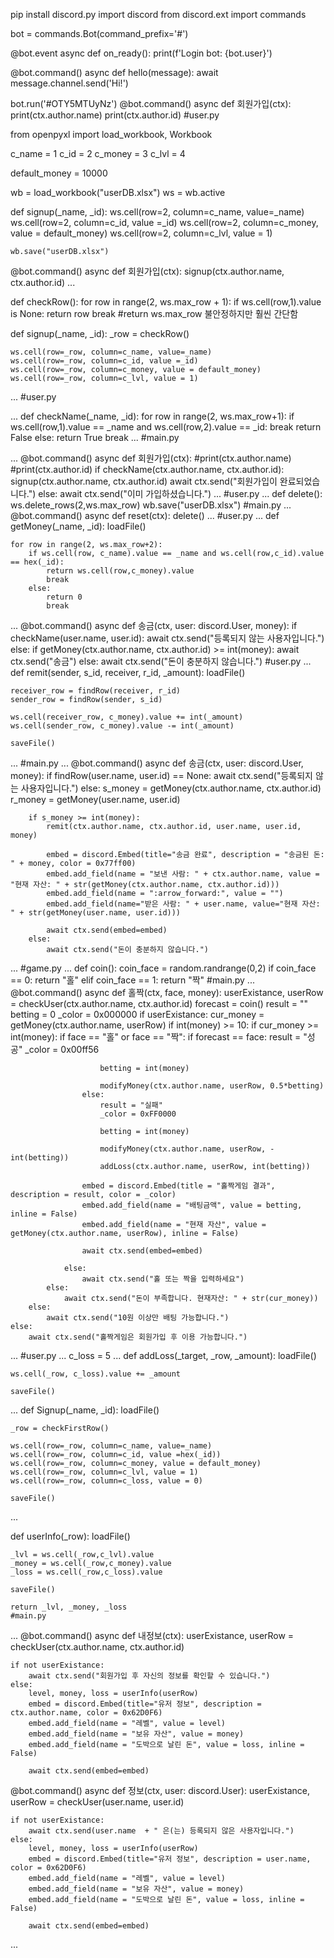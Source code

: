 pip install discord.py
import discord
from discord.ext import commands
 
bot = commands.Bot(command_prefix='#')
 
@bot.event
async def on_ready():
    print(f'Login bot: {bot.user}')
 
@bot.command()
async def hello(message):
    await message.channel.send('Hi!')
 
bot.run('#OTY5MTUyNz')
@bot.command()
async def 회원가입(ctx):
    print(ctx.author.name)
    print(ctx.author.id)
    #user.py

from openpyxl import load_workbook, Workbook

c_name = 1
c_id = 2
c_money = 3
c_lvl = 4

default_money = 10000

wb = load_workbook("userDB.xlsx")
ws = wb.active

def signup(_name, _id):
    ws.cell(row=2, column=c_name, value=_name)
    ws.cell(row=2, column=c_id, value =_id)
    ws.cell(row=2, column=c_money, value = default_money)
    ws.cell(row=2, column=c_lvl, value = 1)

    wb.save("userDB.xlsx")
@bot.command()
async def 회원가입(ctx):
    signup(ctx.author.name, ctx.author.id)
    ...

def checkRow():
    for row in range(2, ws.max_row + 1):
        if ws.cell(row,1).value is None:
            return row
            break
    #return ws.max_row 불안정하지만 훨씬 간단함

def signup(_name, _id):
    _row = checkRow()
    
    ws.cell(row=_row, column=c_name, value=_name)
    ws.cell(row=_row, column=c_id, value =_id)
    ws.cell(row=_row, column=c_money, value = default_money)
    ws.cell(row=_row, column=c_lvl, value = 1)
    
...
#user.py

...
def checkName(_name, _id):
    for row in range(2, ws.max_row+1):
        if ws.cell(row,1).value == _name and ws.cell(row,2).value == _id:
            break
            return False
        else:
            return True
            break
...
#main.py

...
@bot.command()
async def 회원가입(ctx):
    #print(ctx.author.name)
    #print(ctx.author.id)
    if checkName(ctx.author.name, ctx.author.id):
        signup(ctx.author.name, ctx.author.id)
        await ctx.send("회원가입이 완료되었습니다.")
    else:
        await ctx.send("이미 가입하셨습니다.")
...
#user.py
...
def delete():
ws.delete_rows(2,ws.max_row)
wb.save("userDB.xlsx")
#main.py
...
@bot.command()
async def reset(ctx):
delete()
...
#user.py
...
def getMoney(_name, _id):
	loadFile()
    
    for row in range(2, ws.max_row+2):
    	if ws.cell(row, c_name).value == _name and ws.cell(row,c_id).value == hex(_id):
        	return ws.cell(row,c_money).value
            break
        else:
        	return 0
            break
 ...
 @bot.command()
async def 송금(ctx, user: discord.User, money):
    if checkName(user.name, user.id):
        await ctx.send("등록되지 않는 사용자입니다.")
    else:
        if getMoney(ctx.author.name, ctx.author.id) >= int(money):
            await ctx.send("송금")
        else:
            await ctx.send("돈이 충분하지 않습니다.")
#user.py
...
def remit(sender, s_id, receiver, r_id, _amount):
    loadFile()
    
    receiver_row = findRow(receiver, r_id)
    sender_row = findRow(sender, s_id)
    
    ws.cell(receiver_row, c_money).value += int(_amount)
    ws.cell(sender_row, c_money).value -= int(_amount)

    saveFile()
...
#main.py
...
@bot.command()
async def 송금(ctx, user: discord.User, money):
    if findRow(user.name, user.id) == None:
        await ctx.send("등록되지 않는 사용자입니다.")
    else:
        s_money = getMoney(ctx.author.name, ctx.author.id)
        r_money = getMoney(user.name, user.id)

        if s_money >= int(money):
            remit(ctx.author.name, ctx.author.id, user.name, user.id, money)

            embed = discord.Embed(title="송금 완료", description = "송금된 돈: " + money, color = 0x77ff00)
            embed.add_field(name = "보낸 사람: " + ctx.author.name, value = "현재 자산: " + str(getMoney(ctx.author.name, ctx.author.id)))
            embed.add_field(name = ":arrow_forward:", value = "")
            embed.add_field(name="받은 사람: " + user.name, value="현재 자산: " + str(getMoney(user.name, user.id)))
                    
            await ctx.send(embed=embed)
        else:
            await ctx.send("돈이 충분하지 않습니다.")
 ...
 #game.py
...
def coin():
    coin_face = random.randrange(0,2)
    if coin_face == 0:
        return "홀"
    elif coin_face == 1:
        return "짝"
	#main.py
...
@bot.command()
async def 홀짝(ctx, face, money):
    userExistance, userRow = checkUser(ctx.author.name, ctx.author.id)
    forecast = coin()
    result = ""
    betting = 0
    _color = 0x000000
    if userExistance:
        cur_money = getMoney(ctx.author.name, userRow)
        if int(money) >= 10:
            if cur_money >= int(money):
                if face == "홀" or face == "짝":
                    if forecast == face:
                        result = "성공"
                        _color = 0x00ff56

                        betting = int(money)

                        modifyMoney(ctx.author.name, userRow, 0.5*betting)
                    else:
                        result = "실패"
                        _color = 0xFF0000

                        betting = int(money)
                        
                        modifyMoney(ctx.author.name, userRow, -int(betting))
                        addLoss(ctx.author.name, userRow, int(betting))

                    embed = discord.Embed(title = "홀짝게임 결과", description = result, color = _color)
                    embed.add_field(name = "배팅금액", value = betting, inline = False)
                    embed.add_field(name = "현재 자산", value = getMoney(ctx.author.name, userRow), inline = False)

                    await ctx.send(embed=embed)

                else:
                    await ctx.send("홀 또는 짝을 입력하세요")
            else:
                await ctx.send("돈이 부족합니다. 현재자산: " + str(cur_money))
        else:
            await ctx.send("10원 이상만 배팅 가능합니다.")
    else:
        await ctx.send("홀짝게임은 회원가입 후 이용 가능합니다.")
...
#user.py
...
c_loss = 5
...
def addLoss(_target, _row, _amount):
    loadFile()
    
    ws.cell(_row, c_loss).value += _amount

    saveFile()
...
def Signup(_name, _id):
    loadFile()

    _row = checkFirstRow()

    ws.cell(row=_row, column=c_name, value=_name)
    ws.cell(row=_row, column=c_id, value =hex(_id))
    ws.cell(row=_row, column=c_money, value = default_money)
    ws.cell(row=_row, column=c_lvl, value = 1)
    ws.cell(row=_row, column=c_loss, value = 0)

    saveFile()
...

def userInfo(_row):
    loadFile()

    _lvl = ws.cell(_row,c_lvl).value
    _money = ws.cell(_row,c_money).value
    _loss = ws.cell(_row,c_loss).value

    saveFile()

    return _lvl, _money, _loss
    #main.py
...
@bot.command()
async def 내정보(ctx):
    userExistance, userRow = checkUser(ctx.author.name, ctx.author.id)

    if not userExistance:
        await ctx.send("회원가입 후 자신의 정보를 확인할 수 있습니다.")
    else:
        level, money, loss = userInfo(userRow)
        embed = discord.Embed(title="유저 정보", description = ctx.author.name, color = 0x62D0F6)
        embed.add_field(name = "레벨", value = level)
        embed.add_field(name = "보유 자산", value = money)
        embed.add_field(name = "도박으로 날린 돈", value = loss, inline = False)

        await ctx.send(embed=embed)

@bot.command()
async def 정보(ctx, user: discord.User):
    userExistance, userRow = checkUser(user.name, user.id)

    if not userExistance:
        await ctx.send(user.name  + " 은(는) 등록되지 않은 사용자입니다.")
    else:
        level, money, loss = userInfo(userRow)
        embed = discord.Embed(title="유저 정보", description = user.name, color = 0x62D0F6)
        embed.add_field(name = "레벨", value = level)
        embed.add_field(name = "보유 자산", value = money)
        embed.add_field(name = "도박으로 날린 돈", value = loss, inline = False)

        await ctx.send(embed=embed)

...


